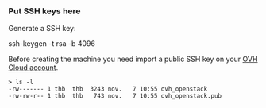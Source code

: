 ### Put SSH keys here

Generate a SSH key:

  ssh-keygen -t rsa -b 4096

Before creating the machine you need import a public SSH key on your [OVH Cloud account](https://horizon.cloud.ovh.net/project/access_and_security/?tab=access_security_tabs__keypairs_tab).

	> ls -l
	-rw------- 1 thb  thb  3243 nov.   7 10:55 ovh_openstack
	-rw-rw-r-- 1 thb  thb   743 nov.   7 10:55 ovh_openstack.pub
